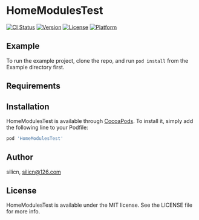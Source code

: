 # HomeModulesTest

[![CI Status](https://img.shields.io/travis/silicn/HomeModulesTest.svg?style=flat)](https://travis-ci.org/silicn/HomeModulesTest)
[![Version](https://img.shields.io/cocoapods/v/HomeModulesTest.svg?style=flat)](https://cocoapods.org/pods/HomeModulesTest)
[![License](https://img.shields.io/cocoapods/l/HomeModulesTest.svg?style=flat)](https://cocoapods.org/pods/HomeModulesTest)
[![Platform](https://img.shields.io/cocoapods/p/HomeModulesTest.svg?style=flat)](https://cocoapods.org/pods/HomeModulesTest)

## Example

To run the example project, clone the repo, and run `pod install` from the Example directory first.

## Requirements

## Installation

HomeModulesTest is available through [CocoaPods](https://cocoapods.org). To install
it, simply add the following line to your Podfile:

```ruby
pod 'HomeModulesTest'
```

## Author

silicn, silicn@126.com

## License

HomeModulesTest is available under the MIT license. See the LICENSE file for more info.
